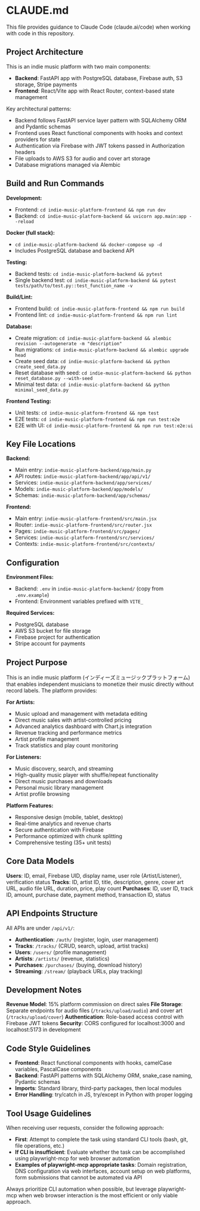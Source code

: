 # CLAUDE.md

This file provides guidance to Claude Code (claude.ai/code) when working with code in this repository.

## Project Architecture

This is an indie music platform with two main components:
- **Backend**: FastAPI app with PostgreSQL database, Firebase auth, S3 storage, Stripe payments
- **Frontend**: React/Vite app with React Router, context-based state management

Key architectural patterns:
- Backend follows FastAPI service layer pattern with SQLAlchemy ORM and Pydantic schemas
- Frontend uses React functional components with hooks and context providers for state
- Authentication via Firebase with JWT tokens passed in Authorization headers
- File uploads to AWS S3 for audio and cover art storage
- Database migrations managed via Alembic

## Build and Run Commands

**Development:**
- Frontend: `cd indie-music-platform-frontend && npm run dev`
- Backend: `cd indie-music-platform-backend && uvicorn app.main:app --reload`

**Docker (full stack):**
- `cd indie-music-platform-backend && docker-compose up -d`
- Includes PostgreSQL database and backend API

**Testing:**
- Backend tests: `cd indie-music-platform-backend && pytest`
- Single backend test: `cd indie-music-platform-backend && pytest tests/path/to/test.py::test_function_name -v`

**Build/Lint:**
- Frontend build: `cd indie-music-platform-frontend && npm run build`
- Frontend lint: `cd indie-music-platform-frontend && npm run lint`

**Database:**
- Create migration: `cd indie-music-platform-backend && alembic revision --autogenerate -m "description"`
- Run migrations: `cd indie-music-platform-backend && alembic upgrade head`
- Create seed data: `cd indie-music-platform-backend && python create_seed_data.py`
- Reset database with seed: `cd indie-music-platform-backend && python reset_database.py --with-seed`
- Minimal test data: `cd indie-music-platform-backend && python minimal_seed_data.py`

**Frontend Testing:**
- Unit tests: `cd indie-music-platform-frontend && npm test`
- E2E tests: `cd indie-music-platform-frontend && npm run test:e2e`
- E2E with UI: `cd indie-music-platform-frontend && npm run test:e2e:ui`

## Key File Locations

**Backend:**
- Main entry: `indie-music-platform-backend/app/main.py`
- API routes: `indie-music-platform-backend/app/api/v1/`
- Services: `indie-music-platform-backend/app/services/`
- Models: `indie-music-platform-backend/app/models/`
- Schemas: `indie-music-platform-backend/app/schemas/`

**Frontend:**
- Main entry: `indie-music-platform-frontend/src/main.jsx`
- Router: `indie-music-platform-frontend/src/router.jsx`
- Pages: `indie-music-platform-frontend/src/pages/`
- Services: `indie-music-platform-frontend/src/services/`
- Contexts: `indie-music-platform-frontend/src/contexts/`

## Configuration

**Environment Files:**
- Backend: `.env` in `indie-music-platform-backend/` (copy from `.env.example`)
- Frontend: Environment variables prefixed with `VITE_`

**Required Services:**
- PostgreSQL database
- AWS S3 bucket for file storage
- Firebase project for authentication
- Stripe account for payments

## Project Purpose

This is an indie music platform (インディーズミュージックプラットフォーム) that enables independent musicians to monetize their music directly without record labels. The platform provides:

**For Artists:**
- Music upload and management with metadata editing
- Direct music sales with artist-controlled pricing
- Advanced analytics dashboard with Chart.js integration
- Revenue tracking and performance metrics
- Artist profile management
- Track statistics and play count monitoring

**For Listeners:**
- Music discovery, search, and streaming
- High-quality music player with shuffle/repeat functionality
- Direct music purchases and downloads
- Personal music library management
- Artist profile browsing

**Platform Features:**
- Responsive design (mobile, tablet, desktop)
- Real-time analytics and revenue charts
- Secure authentication with Firebase
- Performance optimized with chunk splitting
- Comprehensive testing (35+ unit tests)

## Core Data Models

**Users**: ID, email, Firebase UID, display name, user role (Artist/Listener), verification status
**Tracks**: ID, artist ID, title, description, genre, cover art URL, audio file URL, duration, price, play count
**Purchases**: ID, user ID, track ID, amount, purchase date, payment method, transaction ID, status

## API Endpoints Structure

All APIs are under `/api/v1/`:
- **Authentication**: `/auth/` (register, login, user management)
- **Tracks**: `/tracks/` (CRUD, search, upload, artist tracks)
- **Users**: `/users/` (profile management)
- **Artists**: `/artists/` (revenue, statistics)
- **Purchases**: `/purchases/` (buying, download history)
- **Streaming**: `/stream/` (playback URLs, play tracking)

## Development Notes

**Revenue Model**: 15% platform commission on direct sales
**File Storage**: Separate endpoints for audio files (`/tracks/upload/audio`) and cover art (`/tracks/upload/cover`)
**Authentication**: Role-based access control with Firebase JWT tokens
**Security**: CORS configured for localhost:3000 and localhost:5173 in development

## Code Style Guidelines
- **Frontend**: React functional components with hooks, camelCase variables, PascalCase components
- **Backend**: FastAPI patterns with SQLAlchemy ORM, snake_case naming, Pydantic schemas
- **Imports**: Standard library, third-party packages, then local modules
- **Error Handling**: try/catch in JS, try/except in Python with proper logging

## Tool Usage Guidelines

When receiving user requests, consider the following approach:
- **First**: Attempt to complete the task using standard CLI tools (bash, git, file operations, etc.)
- **If CLI is insufficient**: Evaluate whether the task can be accomplished using playwright-mcp for web browser automation
- **Examples of playwright-mcp appropriate tasks**: Domain registration, DNS configuration via web interfaces, account setup on web platforms, form submissions that cannot be automated via API

Always prioritize CLI automation when possible, but leverage playwright-mcp when web browser interaction is the most efficient or only viable approach.